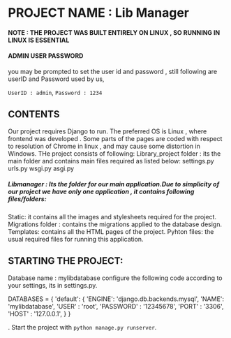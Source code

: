 # PROJECT NAME : Lib Manager





#### NOTE : THE PROJECT WAS BUILT ENTIRELY ON LINUX , SO RUNNING IN LINUX IS ESSENTIAL


#### ADMIN USER PASSWORD
you may be prompted to set the user id and password , still following are userID and Password used by us,


``UserID : admin``,
``Password : 1234``

## CONTENTS
Our project requires Django to run.
The preferred OS is Linux , where frontend was developed .
Some parts of the pages are coded with respect to resolution of Chrome in linux , and may cause some distortion in Windows.
THe project consists of following:
Library_project folder : its the main folder and contains main files required as listed below:
 settings.py
urls.py
wsgi.py
asgi.py

##### Libmanager : Its the folder for our main application.Due to simplicity of our project we have only one application , it contains following files/folders:
Static: it contains all the images and stylesheets required for the project.
Migrations folder : contains the migrations applied to the database design.
Templates: contains all the HTML pages of the project.
Pyhton files: the usual required files for running this application.


## STARTING THE PROJECT:

Database name : mylibdatabase
configure the following code according to your settings, its in settings.py.

DATABASES = {
    'default': {
        'ENGINE': 'django.db.backends.mysql',
        'NAME': 'mylibdatabase',
        'USER' : 'root',
        'PASSWORD' : '12345678',
        'PORT' : '3306',
        'HOST' : '127.0.0.1',
    }
}




.
Start the project with ``python manage.py runserver``.








